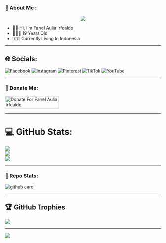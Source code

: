 ### :rocket: About Me :
<p align="center">
<img src="https://i.ibb.co.com/NtBxrm3/3f7a1f1beaa402b09bb3cdcfd4545a3e.jpg"/>
</p>

- 👋🏻 Hi, I’m Farrel Aulia Irfealdo
- 👨🏻‍🦱 19 Years Old
- 🇮🇩 Currently Living In Indonesia

---

## 🌐 Socials:
[![Facebook](https://img.shields.io/badge/Facebook-%231877F2.svg?logo=Facebook&logoColor=white)](https://facebook.com/farelelite) 
[![Instagram](https://img.shields.io/badge/Instagram-%23E4405F.svg?logo=Instagram&logoColor=white)](https://instagram.com/farrelauliairfealdo_)
[![Pinterest](https://img.shields.io/badge/Pinterest-%23E60023.svg?logo=Pinterest&logoColor=white)](https://pinterest.com/farrelauliairfealdo)
[![TikTok](https://img.shields.io/badge/TikTok-%23000000.svg?logo=TikTok&logoColor=white)](https://tiktok.com/@farrel.aulia.irfealdo)
[![YouTube](https://img.shields.io/badge/YouTube-%23FF0000.svg?logo=YouTube&logoColor=white)](https://youtube.com/@Tenka-MD) 

---

### :rocket: Donate Me:
<a href="https://saweria.co/FarrelAuliaIrfealdo" target="_blank"><img src="https://user-images.githubusercontent.com/26188697/180601310-e82c63e4-412b-4c36-b7b5-7ba713c80380.png" alt="Donate For Farrel Aulia Irfealdo" height="41" width="174"></a>

---

# 💻 GitHub Stats:
![](https://github-readme-stats.vercel.app/api?username=farrelauliairfealdo29&theme=radical&hide_border=false&include_all_commits=true&count_private=true)<br/>
![](https://github-readme-streak-stats.herokuapp.com/?user=farrelauliairfealdo29&theme=radical&hide_border=false)<br/>
![](https://github-readme-stats.vercel.app/api/top-langs/?username=farrelauliairfealdo29&theme=radical&hide_border=false&include_all_commits=true&count_private=true&layout=compact)

---

### :rocket: Repo Stats: 
![github card](https://github-readme-stats.vercel.app/api/pin/?username=farrelauliairfealdo29&repo=neoxr-bot&theme=radical)

---

## 🏆 GitHub Trophies
![](https://github-profile-trophy.vercel.app/?username=farrelauliairfealdo29&theme=radical&no-frame=false&no-bg=false&margin-w=4)

---
[![](https://visitcount.itsvg.in/api?id=farrelauliairfealdo29&icon=10&color=0)](https://visitcount.itsvg.in)

